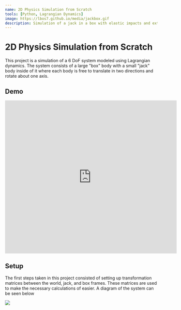 ```yaml
---
name: 2D Physics Simulation from Scratch
tools: [Python, Lagrangian Dynamics]
image: https://lbos7.github.io/media/jackbox.gif
description: Simulation of a jack in a box with elastic impacts and external forces.
---
```


# 2D Physics Simulation from Scratch
This project is a simulation of a 6 DoF system modeled using Lagrangian dynamics. The system consists of a large "box" body with a small "jack" body inside of it where each body is free to translate in two directions and rotate about one axis.
<br>

## Demo
<!-- <div style="position: relative; padding-bottom: 28.125%; height:0; overflow: hidden;">
    <video src="https://lbos7.github.io/media/jackbox.mp4" controls style="position: absolute; top:0; left:0; width: 100%; height: 100%;"></video>
</div> -->
<iframe width="567" height="504" src="https://www.youtube.com/watch?v=W0dDw8HSiHI&ab_channel=LoganBoswell" title="YouTube video player" frameborder="0" allow="accelerometer; autoplay; clipboard-write; encrypted-media; gyroscope; picture-in-picture; web-share" allowfullscreen></iframe>
<br>

## Setup
The first steps taken in this project consisted of setting up transformation matrices between the world, jack, and box frames. These matrices are used to make the necessary calculations of easier. A diagram of the system can be seen below
<div style="flex: 1; text-align: left;">
    <img src="https://lbos7.github.io/media/jackbox.png"/>
</div>
<br>
